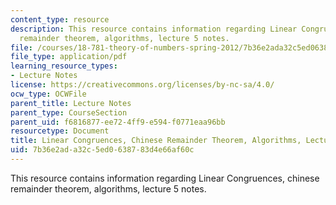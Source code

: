 ```yaml
---
content_type: resource
description: This resource contains information regarding Linear Congruences, chinese
  remainder theorem, algorithms, lecture 5 notes.
file: /courses/18-781-theory-of-numbers-spring-2012/7b36e2ada32c5ed0638783d4e66af60c_MIT18_781S12_lec5.pdf
file_type: application/pdf
learning_resource_types:
- Lecture Notes
license: https://creativecommons.org/licenses/by-nc-sa/4.0/
ocw_type: OCWFile
parent_title: Lecture Notes
parent_type: CourseSection
parent_uid: f6816877-ee72-4ff9-e594-f0771eaa96bb
resourcetype: Document
title: Linear Congruences, Chinese Remainder Theorem, Algorithms, Lecture 5 Notes
uid: 7b36e2ad-a32c-5ed0-6387-83d4e66af60c
---
```

This resource contains information regarding Linear Congruences, chinese remainder theorem, algorithms, lecture 5 notes.
